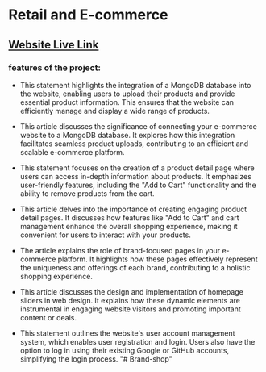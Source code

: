 # Retail and E-commerce

## [Website Live Link](https://hero-assingment10.netlify.app/) 

### features of the project:

- This statement highlights the integration of a MongoDB database into the website, enabling users to upload their products and provide essential product information. This ensures that the website can efficiently manage and display a wide range of products.

- This article discusses the significance of connecting your e-commerce website to a MongoDB database. It explores how this integration facilitates seamless product uploads, contributing to an efficient and scalable e-commerce platform.

- This statement focuses on the creation of a product detail page where users can access in-depth information about products. It emphasizes user-friendly features, including the "Add to Cart" functionality and the ability to remove products from the cart.

- This article delves into the importance of creating engaging product detail pages. It discusses how features like "Add to Cart" and cart management enhance the overall shopping experience, making it convenient for users to interact with your products.


- The article explains the role of brand-focused pages in your e-commerce platform. It highlights how these pages effectively represent the uniqueness and offerings of each brand, contributing to a holistic shopping experience.

- This article discusses the design and implementation of homepage sliders in web design. It explains how these dynamic elements are instrumental in engaging website visitors and promoting important content or deals.

- This statement outlines the website's user account management system, which enables user registration and login. Users also have the option to log in using their existing Google or GitHub accounts, simplifying the login process.
"# Brand-shop" 
